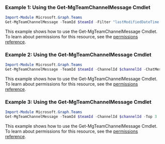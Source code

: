 ### Example 1: Using the Get-MgTeamChannelMessage Cmdlet
```powershell
Import-Module Microsoft.Graph.Teams
Get-MgTeamChannelMessage -TeamId $teamId -Filter "lastModifiedDateTime gt 2019-11-01T00:00:00Z and lastModifiedDateTime lt 2021-11-01T00:00:00Z" 
```
This example shows how to use the Get-MgTeamChannelMessage Cmdlet.
To learn about permissions for this resource, see the [permissions reference](/graph/permissions-reference).
### Example 2: Using the Get-MgTeamChannelMessage Cmdlet
```powershell
Import-Module Microsoft.Graph.Teams
Get-MgTeamChannelMessage -TeamId $teamId -ChannelId $channelId -ChatMessageId $chatMessageId
```
This example shows how to use the Get-MgTeamChannelMessage Cmdlet.
To learn about permissions for this resource, see the [permissions reference](/graph/permissions-reference).
### Example 3: Using the Get-MgTeamChannelMessage Cmdlet
```powershell
Import-Module Microsoft.Graph.Teams
Get-MgTeamChannelMessage -TeamId $teamId -ChannelId $channelId -Top 3 
```
This example shows how to use the Get-MgTeamChannelMessage Cmdlet.
To learn about permissions for this resource, see the [permissions reference](/graph/permissions-reference).
